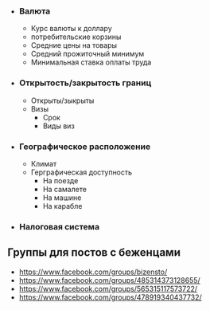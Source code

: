- ### Валюта

  - Курс валюты к доллару
  - потребительские корзины
  - Средние цены на товары
  - Средний прожиточный минимум
  - Минимальная ставка оплаты труда
- ### Открытость/закрытость границ
  - Открыты/зыкрыты 
  - Визы
    - Срок
    - Виды виз
- ### Географическое расположение
  - Климат
  - Герграфическая доступность 
    - На поезде
    - На самалете
    - На машине
    - На карабле
- ### Налоговая система


## Группы для постов с беженцами
- https://www.facebook.com/groups/bizensto/
- https://www.facebook.com/groups/485314373128655/
- https://www.facebook.com/groups/565315117573722/
- https://www.facebook.com/groups/478919340437732/
